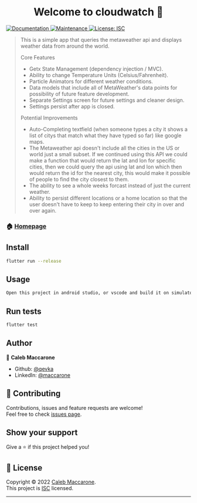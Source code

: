 <h1 align="center">Welcome to cloudwatch 👋</h1>
<p>
  <a href="https://github.com/qevka/cloudwatch#readme" target="_blank">
    <img alt="Documentation" src="https://img.shields.io/badge/documentation-yes-brightgreen.svg" />
  </a>
  <a href="https://github.com/qevka/cloudwatch/graphs/commit-activity" target="_blank">
    <img alt="Maintenance" src="https://img.shields.io/badge/Maintained%3F-yes-green.svg" />
  </a>
  <a href="https://github.com/qevka/cloudwatch/blob/master/LICENSE" target="_blank">
    <img alt="License: ISC" src="https://img.shields.io/github/license/qevka/cloudwatch" />
  </a>
</p>

> This is a simple app that queries the metaweather api and displays weather data from around the world.
> 
> Core Features
>   * Getx State Management (dependency injection / MVC).
>   * Ability to change Temperature Units (Celsius/Fahrenheit).
>   * Particle Animators for different weather conditions.
>   * Data models that include all of MetaWeather's data points for possibility of future feature development.
>   * Separate Settings screen for future settings and cleaner design.
>   * Settings persist after app is closed.
> 
> Potential Improvements
>   * Auto-Completing textfield (when someone types a city it shows a list of citys that match what they have typed so far) like google maps.
>   * The Metaweather api doesn't include all the cities in the US or world just a small subset. If we continued using this API we could make a function that would return the lat and lon for specific cities, then we could query the api using lat and lon which then would return the id for the nearest city, this would make it possible of people to find the city closest to them.
>   * The ability to see a whole weeks forcast instead of just the current weather.
>   * Ability to persist different locations or a home location so that the user doesn't have to keep to keep entering their city in over and over again.

### 🏠 [Homepage](https://github.com/qevka/cloudwatch#readme)

## Install

```sh
flutter run --release
```

## Usage

```sh
Open this project in android studio, or vscode and build it on simulator to try it out.
```

## Run tests

```sh
flutter test
```

## Author

👤 **Caleb Maccarone**

* Github: [@qevka](https://github.com/qevka)
* LinkedIn: [@maccarone](https://linkedin.com/in/maccarone)

## 🤝 Contributing

Contributions, issues and feature requests are welcome!<br />Feel free to check [issues page](https://github.com/qevka/cloudwatch/issues).

## Show your support

Give a ⭐️ if this project helped you!

## 📝 License

Copyright © 2022 [Caleb Maccarone](https://github.com/qevka).<br />
This project is [ISC](https://github.com/qevka/cloudwatch/blob/master/LICENSE) licensed.

***